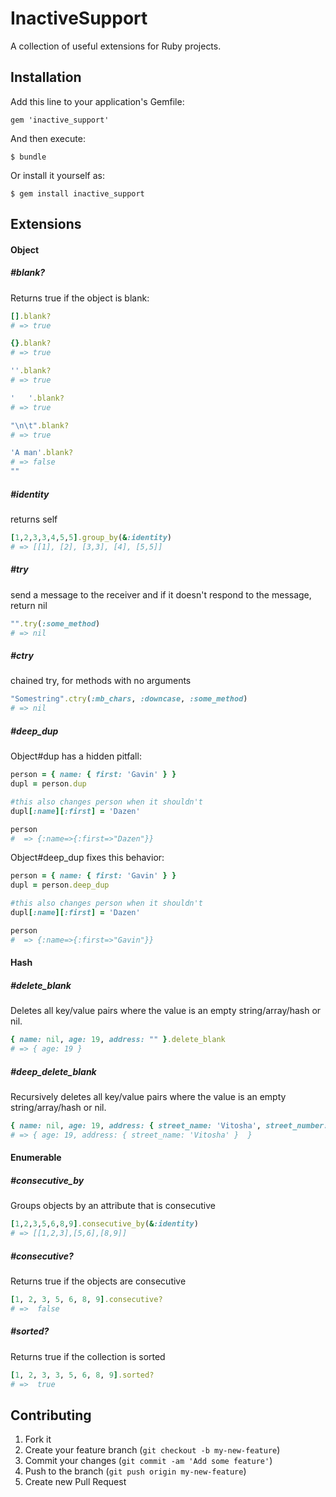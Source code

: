# InactiveSupport

A collection of useful extensions for Ruby projects.

## Installation

Add this line to your application's Gemfile:

    gem 'inactive_support'

And then execute:

    $ bundle

Or install it yourself as:

    $ gem install inactive_support

## Extensions

#### Object

##### #blank?
Returns true if the object is blank:

```ruby
[].blank?
# => true

{}.blank?
# => true

''.blank?
# => true

'   '.blank?
# => true

"\n\t".blank?
# => true

'A man'.blank?
# => false
""

```

##### #identity
returns self

```ruby
[1,2,3,3,4,5,5].group_by(&:identity)
# => [[1], [2], [3,3], [4], [5,5]]
```

##### #try
send a message to the receiver and if it doesn't respond to the message, return nil

```ruby
"".try(:some_method)
# => nil
```

##### #ctry
chained try, for methods with no arguments

```ruby
"Somestring".ctry(:mb_chars, :downcase, :some_method)
# => nil
```

##### #deep_dup
Object#dup has a hidden pitfall:

```ruby
person = { name: { first: 'Gavin' } }
dupl = person.dup

#this also changes person when it shouldn't
dupl[:name][:first] = 'Dazen'

person
#  => {:name=>{:first=>"Dazen"}}
```

Object#deep_dup fixes this behavior:

```ruby
person = { name: { first: 'Gavin' } }
dupl = person.deep_dup

#this also changes person when it shouldn't
dupl[:name][:first] = 'Dazen'

person
#  => {:name=>{:first=>"Gavin"}}
```

#### Hash
##### #delete_blank
Deletes all key/value pairs where the value is an empty string/array/hash or nil.

```ruby
{ name: nil, age: 19, address: "" }.delete_blank
# => { age: 19 }
```

##### #deep_delete_blank
Recursively deletes all key/value pairs where the value is an empty string/array/hash or nil.

```ruby
{ name: nil, age: 19, address: { street_name: 'Vitosha', street_number: nil },  }.deep_delete_blank
# => { age: 19, address: { street_name: 'Vitosha' }  }
```

#### Enumerable
##### #consecutive_by
Groups objects by an attribute that is consecutive

```ruby
[1,2,3,5,6,8,9].consecutive_by(&:identity)
# => [[1,2,3],[5,6],[8,9]]
```

##### #consecutive?
Returns true if the objects are consecutive

```ruby
[1, 2, 3, 5, 6, 8, 9].consecutive?
# =>  false
```

##### #sorted?
Returns true if the collection is sorted

```ruby
[1, 2, 3, 3, 5, 6, 8, 9].sorted?
# =>  true
```

## Contributing

1. Fork it
2. Create your feature branch (`git checkout -b my-new-feature`)
3. Commit your changes (`git commit -am 'Add some feature'`)
4. Push to the branch (`git push origin my-new-feature`)
5. Create new Pull Request
